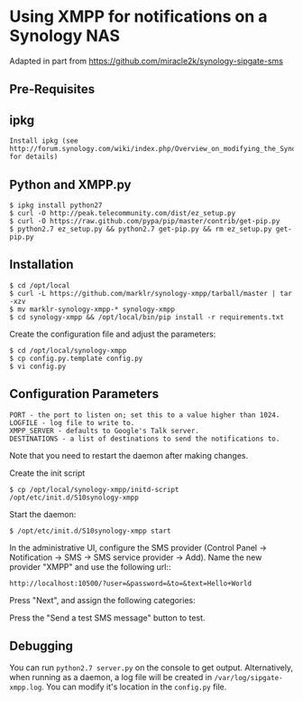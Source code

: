 Using XMPP for notifications on a Synology NAS
==============================================

Adapted in part from https://github.com/miracle2k/synology-sipgate-sms

Pre-Requisites
--------------

ipkg
-----
	Install ipkg (see http://forum.synology.com/wiki/index.php/Overview_on_modifying_the_Synology_Server,_bootstrap,_ipkg_etc#How_to_install_ipkg for details)

Python and XMPP.py
-------------------
	$ ipkg install python27
	$ curl -O http://peak.telecommunity.com/dist/ez_setup.py
	$ curl -O https://raw.github.com/pypa/pip/master/contrib/get-pip.py
	$ python2.7 ez_setup.py && python2.7 get-pip.py && rm ez_setup.py get-pip.py

Installation
------------
    $ cd /opt/local
    $ curl -L https://github.com/marklr/synology-xmpp/tarball/master | tar -xzv
    $ mv marklr-synology-xmpp-* synology-xmpp
    $ cd synology-xmpp && /opt/local/bin/pip install -r requirements.txt

Create the configuration file and adjust the parameters:

    $ cd /opt/local/synology-xmpp
    $ cp config.py.template config.py
    $ vi config.py

Configuration Parameters
-------------------------
	PORT - the port to listen on; set this to a value higher than 1024.
	LOGFILE - log file to write to.
	XMPP_SERVER - defaults to Google's Talk server.
	DESTINATIONS - a list of destinations to send the notifications to.

Note that you need to restart the daemon after making changes.

Create the init script 

    $ cp /opt/local/synology-xmpp/initd-script /opt/etc/init.d/S10synology-xmpp

Start the daemon:

    $ /opt/etc/init.d/S10synology-xmpp start

In the administrative UI, configure the SMS provider (Control Panel -> Notification -> SMS -> SMS service provider -> Add). Name the new provider "XMPP" and use the following url::

    http://localhost:10500/?user=&password=&to=&text=Hello+World

Press "Next", and assign the following categories:


Press the "Send a test SMS message" button to test.


Debugging
---------

You can run ``python2.7 server.py`` on the console to get output. Alternatively, when running as a daemon, a log file will be created in ``/var/log/sipgate-xmpp.log``. You can modify it's location in the ``config.py`` file.
